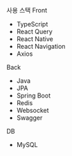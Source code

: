 사용 스택
Front

- TypeScript
- React Query
- React Native
- React Navigation
- Axios

Back

- Java
- JPA
- Spring Boot
- Redis
- Websocket
- Swagger

DB

- MySQL
